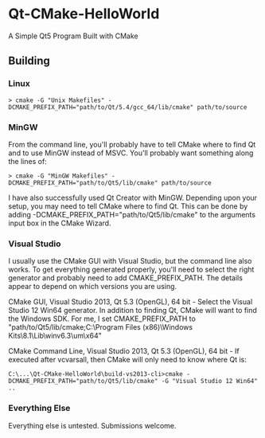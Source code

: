 Qt-CMake-HelloWorld
===================

A Simple Qt5 Program Built with CMake

## Building

### Linux

```
> cmake -G "Unix Makefiles" -DCMAKE_PREFIX_PATH="path/to/Qt/5.4/gcc_64/lib/cmake" path/to/source
```


### MinGW 
From the command line, you'll probably have to tell CMake where to find Qt and to use MinGW instead of MSVC. You'll probably want something along the lines of:

```
> cmake -G "MinGW Makefiles" -DCMAKE_PREFIX_PATH="path/to/Qt5/lib/cmake" path/to/source
```

I have also successfully used Qt Creator with MinGW. Depending upon your setup, you may need to tell CMake where to find Qt. This can be done by adding -DCMAKE_PREFIX_PATH="path/to/Qt5/lib/cmake" to the arguments input box in the CMake Wizard.

### Visual Studio
I usually use the CMake GUI with Visual Studio, but the command line also works. To get everything generated properly, you'll need to select the right generator and probably need to add CMAKE_PREFIX_PATH. The details appear to depend on which versions you are using.

CMake GUI, Visual Studio 2013, Qt 5.3 (OpenGL), 64 bit - Select the Visual Studio 12 Win64 generator. In addition to finding Qt, CMake will want to find the Windows SDK. For me, I set CMAKE_PREFIX_PATH to "path/to/Qt5/lib/cmake;C:\Program Files (x86)\Windows Kits\8.1\Lib\winv6.3\um\x64"

CMake Command Line, Visual Studio 2013, Qt 5.3 (OpenGL), 64 bit - If executed after vcvarsall, then CMake will only need to know where Qt is:

```
C:\...\Qt-CMake-HelloWorld\build-vs2013-cli>cmake -DCMAKE_PREFIX_PATH="path/to/Qt5/lib/cmake" -G "Visual Studio 12 Win64" ..
```

### Everything Else 
Everything else is untested. Submissions welcome.
